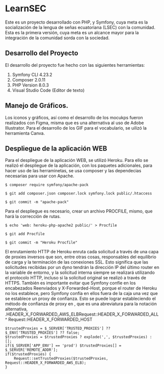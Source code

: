 # LearnSEC
Este es un proyecto desarrollado con PHP, y Symfony, cuya meta es la socialización de la lengua de señas ecuatoriana (LSEC) con la comunidad. Esta es la primera versión, cuya meta es un alcance mayor para la integración de la comunidad sorda con la sociedad. 

## Desarrollo del Proyecto
El desarrollo del proyecto fue hecho con las siguientes herramientas:
1. Symfony CLI 4.23.2
2. Composer 2.0.11 
3. PHP Version 8.0.3
4. Visual Studio Code (Editor de texto)

##  Manejo de Gráficos.
Los iconos y gráficos, así como el desarrollo de los mocukps fueron realizados con Figma, misma que es una alternativa al uso de Adobe Illustrator. 
Para el desarrollo de los GIF para el vocabulario, se uilizó la herramienta Canva. 

##  Despliegue de la aplicación WEB
Para el despliegue de la aplicación WEB, se utilizó Heroku. 
Para ello se realizó el despliegue de la aplicación, con los paquetes adicionales, para hacer uso de las herraminetas, se usa composer y las dependecias necesarias para usar con Apache.

```
$ composer require symfony/apache-pack

$ git add composer.json composer.lock symfony.lock public/.htaccess

$ git commit -m "apache-pack"
```
Para el despliegue es necesario, crear un archivo PROCFILE, mismo, que hará la corrección de rutas.

```
$ echo 'web: heroku-php-apache2 public/' > Procfile

$ git add Procfile

$ git commit -m "Heroku Procfile"
```
El enrutamiento HTTP de Heroku enruta cada solicitud a través de una capa de proxies inversos que son, entre otras cosas, responsables del equilibrio de carga y la terminación de las conexiones SSL. 
Esto significa que las solicitudes recibidas por un dyno tendrán la dirección IP del último router en la variable de entorno, y la solicitud interna siempre se realizará utilizando el protocolo HTTP, incluso si la solicitud original se realizó a través de HTTPS.
También es importante evitar que Symfony confíe en los encabezados Reenviados y X-Forwarded-Host, porque el router de Heroku no los establece, pero Symfony confía en ellos fuera de la caja una vez que se establece un proxy de confianza.
Esto se puede lograr estableciendo el método de confianza de proxy en , que es una abreviatura para la notación alternativa, .HEADER_X_FORWARDED_AWS_ELBRequest::HEADER_X_FORWARDED_ALL ^ Request::HEADER_X_FORWARDED_HOST
```
$trustedProxies = $_SERVER['TRUSTED_PROXIES'] ?? $_ENV['TRUSTED_PROXIES'] ?? false;
$trustedProxies = $trustedProxies ? explode(',', $trustedProxies) : [];
if($_SERVER['APP_ENV'] == 'prod') $trustedProxies[] = $_SERVER['REMOTE_ADDR'];
if($trustedProxies) {
    Request::setTrustedProxies($trustedProxies, Request::HEADER_X_FORWARDED_AWS_ELB);
}
```
